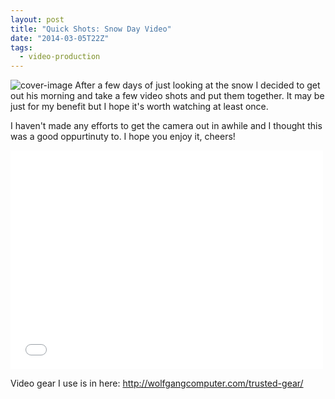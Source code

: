 ```yaml
---
layout: post
title: "Quick Shots: Snow Day Video"
date: "2014-03-05T22Z"
tags:
  - video-production
---
```


![cover-image](/content/images/2014/Mar/DSC_0475-1.jpg)
After a few days of just looking at the snow I decided to get out his morning and take a few video shots and put them together. It may be just for my benefit but I hope it's worth watching at least once.

I haven't made any efforts to get the camera out in awhile and I thought this was a good oppurtinuty to. I hope you enjoy it, cheers!

<iframe width="500px" height="350px" src="//www.youtube.com/embed/R-Dz7Cd1cP4?list=UUb4R-LN225yzkAn669bc3qg" frameborder="0" allowfullscreen></iframe>

Video gear I use is in here: http://wolfgangcomputer.com/trusted-gear/
